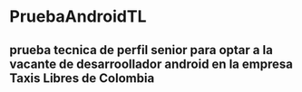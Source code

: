 # PruebaAndroidTL
## prueba tecnica de perfil senior para optar a la vacante de desarroollador android en la empresa Taxis Libres de Colombia

